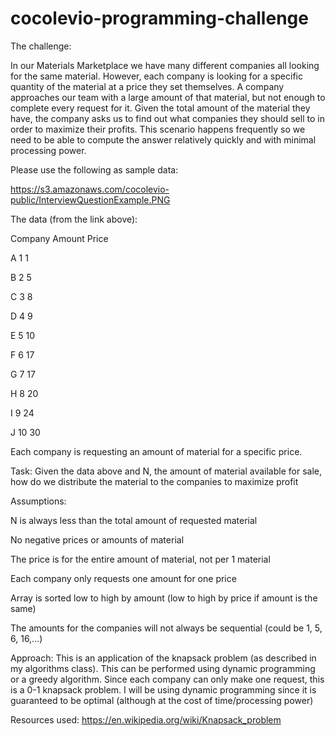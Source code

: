 # cocolevio-programming-challenge

The challenge:

In our Materials Marketplace we have many different companies all looking for the same material. However, each company is looking for a specific quantity of the material at a price they set themselves. A company approaches our team with a large amount of that material, but not enough to complete every request for it. Given the total amount of the material they have, the company asks us to find out what companies they should sell to in order to maximize their profits. This scenario happens frequently so we need to be able to compute the answer relatively quickly and with minimal processing power.

Please use the following as sample data:

https://s3.amazonaws.com/cocolevio-public/InterviewQuestionExample.PNG

The data (from the link above):

Company	  Amount	Price

A	        1		    1

B		      2		    5

C		      3	    	8

D		      4		    9

E		      5	    	10

F		      6		    17

G		      7		    17

H		      8		    20

I		      9		    24

J		      10	    30


Each company is requesting an amount of material for a specific price.

Task: Given the data above and N, the amount of material available for sale, how do we distribute the material to the companies to maximize profit

Assumptions: 

N is always less than the total amount of requested material

No negative prices or amounts of material

The price is for the entire amount of material, not per 1 material

Each company only requests one amount for one price

Array is sorted low to high by amount (low to high by price if amount is the same)

The amounts for the companies will not always be sequential (could be 1, 5, 6, 16,...)


Approach: This is an application of the knapsack problem (as described in my algorithms class). This can be performed using dynamic programming or a greedy algorithm. Since each company can only make one request, this is a 0-1 knapsack problem. I will be using dynamic programming since it is guaranteed to be optimal (although at the cost of time/processing power)

Resources used: https://en.wikipedia.org/wiki/Knapsack_problem


